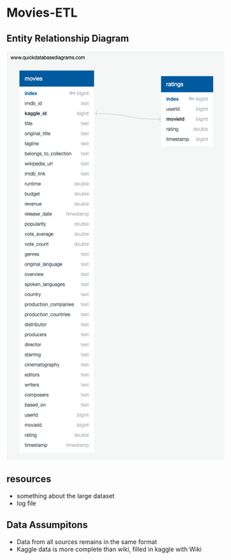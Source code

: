 # Movies-ETL

## Entity Relationship Diagram
![Movies Database ERD](./movies-etl.png)
## resources
* something about the large dataset
* log file

## Data Assumpitons
* Data from all sources remains in the same format
* Kaggle data is more complete than wiki, filled in kaggle with Wiki
